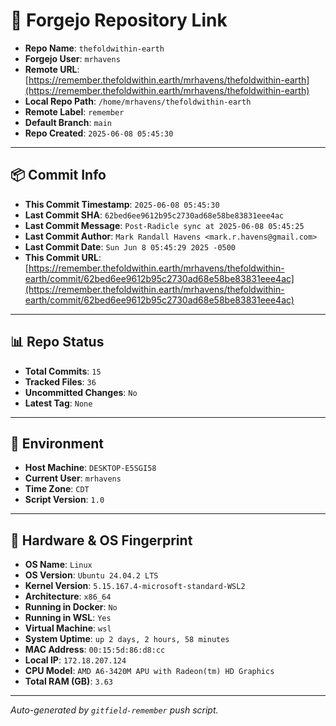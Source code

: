 # 🔗 Forgejo Repository Link

- **Repo Name**: `thefoldwithin-earth`
- **Forgejo User**: `mrhavens`
- **Remote URL**: [https://remember.thefoldwithin.earth/mrhavens/thefoldwithin-earth](https://remember.thefoldwithin.earth/mrhavens/thefoldwithin-earth)
- **Local Repo Path**: `/home/mrhavens/thefoldwithin-earth`
- **Remote Label**: `remember`
- **Default Branch**: `main`
- **Repo Created**: `2025-06-08 05:45:30`

---

## 📦 Commit Info

- **This Commit Timestamp**: `2025-06-08 05:45:30`
- **Last Commit SHA**: `62bed6ee9612b95c2730ad68e58be83831eee4ac`
- **Last Commit Message**: `Post-Radicle sync at 2025-06-08 05:45:25`
- **Last Commit Author**: `Mark Randall Havens <mark.r.havens@gmail.com>`
- **Last Commit Date**: `Sun Jun 8 05:45:29 2025 -0500`
- **This Commit URL**: [https://remember.thefoldwithin.earth/mrhavens/thefoldwithin-earth/commit/62bed6ee9612b95c2730ad68e58be83831eee4ac](https://remember.thefoldwithin.earth/mrhavens/thefoldwithin-earth/commit/62bed6ee9612b95c2730ad68e58be83831eee4ac)

---

## 📊 Repo Status

- **Total Commits**: `15`
- **Tracked Files**: `36`
- **Uncommitted Changes**: `No`
- **Latest Tag**: `None`

---

## 🧭 Environment

- **Host Machine**: `DESKTOP-E5SGI58`
- **Current User**: `mrhavens`
- **Time Zone**: `CDT`
- **Script Version**: `1.0`

---

## 🧬 Hardware & OS Fingerprint

- **OS Name**: `Linux`
- **OS Version**: `Ubuntu 24.04.2 LTS`
- **Kernel Version**: `5.15.167.4-microsoft-standard-WSL2`
- **Architecture**: `x86_64`
- **Running in Docker**: `No`
- **Running in WSL**: `Yes`
- **Virtual Machine**: `wsl`
- **System Uptime**: `up 2 days, 2 hours, 58 minutes`
- **MAC Address**: `00:15:5d:86:d8:cc`
- **Local IP**: `172.18.207.124`
- **CPU Model**: `AMD A6-3420M APU with Radeon(tm) HD Graphics`
- **Total RAM (GB)**: `3.63`

---

_Auto-generated by `gitfield-remember` push script._
